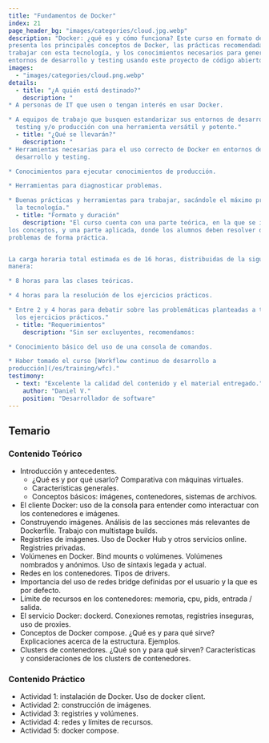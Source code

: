 ```yaml
---
title: "Fundamentos de Docker"
index: 21
page_header_bg: "images/categories/cloud.jpg.webp"
description: "Docker: ¿qué es y cómo funciona? Este curso en formato de taller
presenta los principales conceptos de Docker, las prácticas recomendadas para
trabajar con esta tecnología, y los conocimientos necesarios para generar
entornos de desarrollo y testing usando este proyecto de código abierto."
images: 
  - "images/categories/cloud.png.webp"
details:
  - title: "¿A quién está destinado?"
    description: "
* A personas de IT que usen o tengan interés en usar Docker.

* A equipos de trabajo que busquen estandarizar sus entornos de desarrollo,
  testing y/o producción con una herramienta versátil y potente."
  - title: "¿Qué se llevarán?"
    description: "
* Herramientas necesarias para el uso correcto de Docker en entornos de
  desarrollo y testing.

* Conocimientos para ejecutar conocimientos de producción.

* Herramientas para diagnosticar problemas.

* Buenas prácticas y herramientas para trabajar, sacándole el máximo provecho a
  la tecnología."
  - title: "Formato y duración"
    description: "El curso cuenta con una parte teórica, en la que se introducen
los conceptos, y una parte aplicada, donde los alumnos deben resolver diferentes
problemas de forma práctica.


La carga horaria total estimada es de 16 horas, distribuidas de la siguiente
manera:

* 8 horas para las clases teóricas.

* 4 horas para la resolución de los ejercicios prácticos.

* Entre 2 y 4 horas para debatir sobre las problemáticas planteadas a través de
  los ejercicios prácticos."
  - title: "Requerimientos"
    description: "Sin ser excluyentes, recomendamos:

* Conocimiento básico del uso de una consola de comandos.

* Haber tomado el curso [Workflow continuo de desarrollo a
producción](/es/training/wfc)."
testimony:
  - text: "Excelente la calidad del contenido y el material entregado."
    author: "Daniel V."
    position: "Desarrollador de software"
---
```


## Temario

### Contenido Teórico

* Introducción y antecedentes. 
  * ¿Qué es y por qué usarlo? Comparativa con máquinas virtuales. 
  * Características generales. 
  * Conceptos básicos: imágenes, contenedores, sistemas de archivos. 
* El cliente Docker: uso de la consola para entender como interactuar con los
  contenedores e imágenes. 
* Construyendo imágenes. Análisis de las secciones más relevantes de Dockerfile.
  Trabajo con multistage builds.
* Registries de imágenes. Uso de Docker Hub y otros servicios online. Registries
  privadas.
* Volúmenes en Docker. Bind mounts o volúmenes. Volúmenes nombrados y anónimos.
  Uso de sintaxis legada y actual.
* Redes en los contenedores. Tipos de drivers. 
* Importancia del uso de redes bridge definidas por el usuario y la que es por
  defecto.
* Límite de recursos en los contenedores: memoria, cpu, pids, entrada / salida.
* El servicio Docker: dockerd. Conexiones remotas, registries inseguras, uso de
  proxies.
* Conceptos de Docker compose. ¿Qué es y para qué sirve? Explicaciones acerca de
  la estructura. Ejemplos.
* Clusters de contenedores. ¿Qué son y para qué sirven? Características y
  consideraciones de los clusters de contenedores.

### Contenido Práctico

* Actividad 1: instalación de Docker. Uso de docker client. 
* Actividad 2: construcción de imágenes. 
* Actividad 3: registries y volúmenes.
* Actividad 4: redes y límites de recursos. 
* Actividad 5: docker compose.
